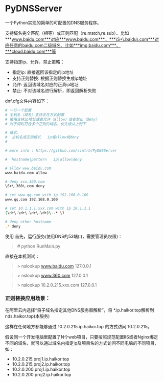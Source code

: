 # PyDNSServer
一个Python实现的简单的可配置的DNS服务程序。

支持域名完全匹配（相等）或正则匹配（re.match,re.sub）。比如***www.baidu.com***对应***www.baidu.com***，***\S+\.baidu\.com***对应任意的baidu.com二级域名，比如***img.baidu.com***、***cloud.baidu.com***等

支持指定ip、允许、禁止策略：
* 指定ip: 直接返回该指定的ip地址
* 支持正则替换: 根据正则替换生成ip地址
* 允许: 返回该域名对应的正真ip地址
* 禁止: 不对该域名进行解析，即返回解析失败


dnf.cfg文件内容如下：

```sh
# 一行一个配置
# 主机名（域名）支持正在方式配置
# 策略支持ip地址或者允许（allow）或者禁止（deny）
# 对于同时符合多个正则的域名，优先级从上到下

# 格式:
#  主机名或正则模式   ip或allow或deny
# 

# more info : https://github.com/sintrb/PyDNSServer

#  hostname|pattern   ip|allow|deny

# allow www.baidu.com
www.baidu.com allow

# deny xxx.360.com
\S+\.360\.com deny

# set www.qq.com with ip 192.168.0.100
www.qq.com 192.168.0.100

# set 10.1.1.1.xxx.com with ip 10.1.1.1
(\d+\.\d+\.\d+\.\d+)\..* \1 

# deny other hostname
.* deny
```

使用
首先，运行服务(使用DNS的53端口，需要管理员权限)：
> \# python RunMain.py

直接在本机测试：
> \> nslookup www.baidu.com 127.0.0.1

> \> nslookup www.360.com 127.0.0.1

> \> nslookup 10.2.0.215.xxx.com 127.0.0.1

### 正则替换应用场景：

在阿里云内选择“将子域名指定其他DNS服务器解析”，将 *.ip.haikor.top解析到 nds.haikor.top(本服务)

这样在任何地方都能够通过 10.2.0.215.ip.haikor.top 的方式访问 10.2.0.215。

假设同一个开发电脑里配置了N个web项目，只要按照规范配置IIS或者Nginx绑定不同的域名，就可以通过域名内指定ip及项目名的方式访问不同电脑的不同项目，如：
* 10.2.0.215.proj1.ip.haikor.top
*  10.2.0.215.proj2.ip.haikor.top
* 10.2.0.200.proj1.ip.haikor.top
* 10.2.0.200.proj2.ip.haikor.top
